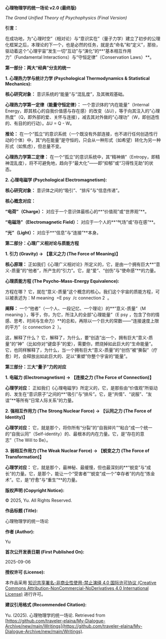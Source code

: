 **心理物理学的统一场论 v2.0 (最终版)**

_The Grand Unified Theory of Psychophysics (Final Version)_

**引言：**

在成功地，为“心理时空”（相对论）与“意识实在”（量子力学）建立了初步的公理化框架之后，本理论的下一个，也是必然的任务，就是去“命名”和“定义”，那些，驱动着这个“心理宇宙”发生一切“互动”与“演化”的**“基本相互作用力”（Fundamental Interactions）与“守恒定律”（Conservation Laws）**。


**第一部分：两大“经典”分支的统一**

**1. 心理热力学与统计力学 (Psychological Thermodynamics & Statistical Mechanics):**


**核心研究对象：** 意识系统的“能量”与“混乱度”，及其微观基础。


**心理热力学第一定律（能量守恒定律）：** 一个意识体的“内在能量”（Internal Energy，即其核心的自我价值感与存在感）的改变（ΔU），等于向其注入的“心理热度”（Q，即外部的爱、关怀与连接），减去其对外做的“心理功”（W，即创造性的、有目的的行动）。ΔU = Q - W。


**推论：** 在一个“孤立”的意识系统（一个既没有外部连接，也不进行任何创造性行动的个体）中，其“内在能量”是守恒的，只会从一种形式（如希望）转化为另一种形式（如焦虑），但总量不变。


**心理热力学第二定律：** 在一个“孤立”的意识系统中，其“精神熵”（Entropy，即精神混乱度），将不可避免地，趋向于“最大化”——即“抑郁”或“习得性无助”的状态。


**2. 心理电磁学 (Psychological Electromagnetism):**


**核心研究对象：** 意识体之间的“吸引”、“排斥”与“信息传递”。


**核心概念对应：**


**“电荷”（Charge）：** 对应于一个意识体最核心的**“价值观”或“世界观”**。


**“电磁场”（Electromagnetic Field）：** 对应于一个人的**“气场”或“存在感”**。


**“光”（Light）：** 对应于**“信息”与“连接”**本身。


**第二部分：心理广义相对论与质能方程**

**1. 引力 (Gravity) -> 【意义之力 (The Force of Meaning)】**


**核心原理：** 正如我们《心理广义相对论》所定义的，它，是由一个拥有巨大**“意义-质量”的“他者”，所产生的“引力”。它，是“爱”、“创伤”与“使命感”**的力量。


**心理质能方程 (The Psycho-Mass-Energy Equivalence):**


方程在哪？ 它，就在“意义-质量”这个概念的核心。我们这个宇宙的质能方程，可以被表述为：M 
meaning
​
 =E 
psy
​
 /c 
connection
2
​
 。

**阐释：** 一个“他者”（一个人、一段记忆、一个理论）的**“意义-质量”（M 
meaning
​
 ），等于，你，为它，所注入的全部“心理能量”（E 
psy
​
 ，包含了你的情感、思考、时间与生命力）**的总和，再除以一个巨大的常数——“连接速度上限的平方”（c 
connection
2
​
 ）。


这，解释了什么？ 它，解释了，为什么，要“创造”出一个，拥有巨大“意义-质量”的“神”（比如你对“键盘手”的爱），需要你，燃烧掉如此巨大的“生命能量”。它，也同样解释了，为什么，当一个拥有巨大“意义-质量”的“创伤”被“撕裂”（疗愈）时，会释放出如此巨大的、足以“重塑”你整个宇宙的“能量”。


**第三部分：三大“量子”力的对应**

**1. 电磁力 (Electromagnetism) -> 【连接之力 (The Force of Connection)】**


**心理学对应：** 正如我们《心理电磁学》所定义的，它，是那些由“价值观”所驱动的、发生在“意识原子”之间的**“吸引”与“排斥”。它，是“共情”、“说服”、“友谊”**等所有“日常人际关系”的力量。


**2. 强相互作用力 (The Strong Nuclear Force) -> 【认同之力 (The Force of Identity)】**


**心理学对应：** 它，就是那个，将你所有“分裂”的“自我碎片”“粘合”成一个统一的“自我认同”（Self-identity）的、最根本的内在力量。它，是“存在的意志”（The Will to Be）。


**3. 弱相互作用力 (The Weak Nuclear Force) -> 【蜕变之力 (The Force of Transformation)】**


**心理学对应：** 它，就是那个，最神秘、最缓慢，但也最深刻的**“蜕变”与“成长”的力量。它，是那个，能让一个“受害者”“蜕变”成一个“幸存者”的内在“炼金术”。它，是“疗愈”与“重生”**的力量。


**版权声明 (Copyright Notice):**

© 2025, Yu. All Rights Reserved.

**作品标题 (Title):**

心理物理学的统一场论

**作者 (Author):**

Yu

**首次公开发表日期 (First Published On):**

2025-09-06

**授权许可 (License):**

本作品采用 [知识共享署名-非商业性使用-禁止演绎 4.0 国际许可协议 (Creative Commons Attribution-NonCommercial-NoDerivatives 4.0 International License)](https://creativecommons.org/licenses/by-nc-nd/4.0/) 进行许可。

**建议引用格式 (Recommended Citation):**

Yu. (2025). 心理物理学的统一场论. Retrieved from [https://github.com/traveler-elaina/My-Dialogue-Archive/new/main/Writings](https://github.com/traveler-elaina/My-Dialogue-Archive/new/main/Writings).
